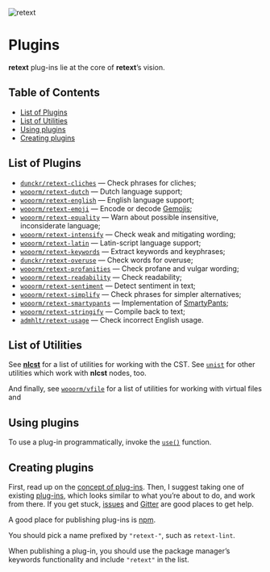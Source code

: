 ![retext][logo]

# Plugins

**retext** plug-ins lie at the core of **retext**’s vision.

## Table of Contents

*   [List of Plugins](#list-of-plugins)
*   [List of Utilities](#list-of-utilities)
*   [Using plugins](#using-plugins)
*   [Creating plugins](#creating-plugins)

## List of Plugins

*   [`dunckr/retext-cliches`](https://github.com/dunckr/retext-cliches)
    — Check phrases for cliches;
*   [`wooorm/retext-dutch`](https://github.com/wooorm/retext/tree/master/packages/retext-dutch)
    — Dutch language support;
*   [`wooorm/retext-english`](https://github.com/wooorm/retext/tree/master/packages/retext-english)
    — English language support;
*   [`wooorm/retext-emoji`](https://github.com/wooorm/retext-emoji)
    — Encode or decode [Gemojis](https://github.com/github/gemoji);
*   [`wooorm/retext-equality`](https://github.com/wooorm/retext-equality)
    — Warn about possible insensitive, inconsiderate language;
*   [`wooorm/retext-intensify`](https://github.com/wooorm/retext-intensify)
    — Check weak and mitigating wording;
*   [`wooorm/retext-latin`](https://github.com/wooorm/retext/tree/master/packages/retext-latin)
    — Latin-script language support;
*   [`wooorm/retext-keywords`](https://github.com/wooorm/retext-keywords)
    — Extract keywords and keyphrases;
*   [`dunckr/retext-overuse`](https://github.com/dunckr/retext-overuse)
    — Check words for overuse;
*   [`wooorm/retext-profanities`](https://github.com/wooorm/retext-profanities)
    — Check profane and vulgar wording;
*   [`wooorm/retext-readability`](https://github.com/wooorm/retext-readability)
    — Check readability;
*   [`wooorm/retext-sentiment`](https://github.com/wooorm/retext-sentiment)
    — Detect sentiment in text;
*   [`wooorm/retext-simplify`](https://github.com/wooorm/retext-simplify)
    — Check phrases for simpler alternatives;
*   [`wooorm/retext-smartypants`](https://github.com/wooorm/retext-smartypants)
    — Implementation of [SmartyPants](http://daringfireball.net/projects/smartypants/);
*   [`wooorm/retext-stringify`](https://github.com/wooorm/retext/tree/master/packages/retext-stringify)
    — Compile back to text;
*   [`admhlt/retext-usage`](https://github.com/admhlt/retext-usage)
    — Check incorrect English usage.

## List of Utilities

See [**nlcst**][nlcst-util] for a list of utilities for working with
the CST.  See [`unist`][unist-util] for other utilities which work with
**nlcst** nodes, too.

And finally, see [`wooorm/vfile`][vfile-util] for a list of utilities
for working with virtual files and

## Using plugins

To use a plug-in programmatically, invoke the [`use()`][unified-use]
function.

## Creating plugins

First, read up on the [concept of plug-ins][unified-plugins].
Then, I suggest taking one of existing [plug-ins][plugins], which looks
similar to what you’re about to do, and work from there.  If you get
stuck, [issues][] and [Gitter][] are good places to get help.

A good place for publishing plug-ins is [npm][npm-publish].

You should pick a name prefixed by `"retext-"`, such as `retext-lint`.

When publishing a plug-in, you should use the package manager’s keywords
functionality and include `"retext"` in the list.

<!--Definitions:-->

[logo]: https://cdn.rawgit.com/wooorm/retext/master/logo.svg

[plugins]: #list-of-plugins

[nlcst-util]: https://github.com/wooorm/nlcst#list-of-utilities

[unist-util]: https://github.com/wooorm/unist#unist-node-utilties

[vfile-util]: https://github.com/wooorm/vfile#related-tools

[unified-use]: https://github.com/wooorm/unified#processoruseplugin-options

[unified-plugins]: https://github.com/wooorm/unified#plugin

[npm-publish]: https://docs.npmjs.com/getting-started/publishing-npm-packages

[issues]: https://github.com/wooorm/retext/issues

[gitter]: https://gitter.im/wooorm/retext
